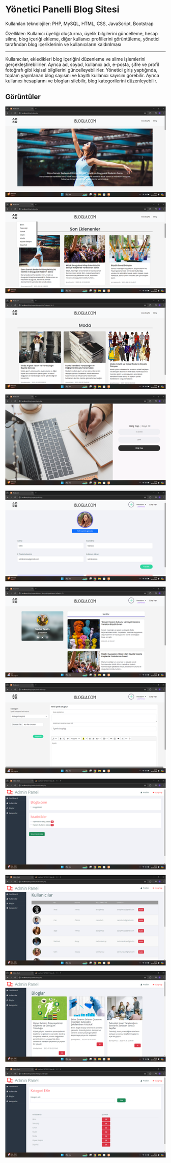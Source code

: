 # Yönetici Panelli Blog Sitesi
Kullanılan teknolojiler: PHP, MySQL, HTML, CSS, JavaScript, Bootstrap

Özellikler: Kullanıcı üyeliği oluşturma, üyelik bilgilerini güncelleme, hesap silme, blog içeriği ekleme, diğer kullanıcı profillerini görüntüleme, yönetici tarafından blog içeriklerinin ve kullanıcıların kaldırılması

***

Kullanıcılar, ekledikleri blog içeriğini düzenleme ve silme işlemlerini gerçekleştirebilirler. Ayrıca ad, soyad, kullanıcı adı, e-posta, şifre ve profil fotoğrafı gibi kişisel bilgilerini güncelleyebilirler.
Yönetici giriş yaptığında, toplam yayınlanan blog sayısını ve kayıtlı kullanıcı sayısını görebilir. Ayrıca kullanıcı hesaplarını ve blogları silebilir, blog kategorilerini düzenleyebilir.

## Görüntüler

![Ana Sayfa](screenshots/1.png)

![Son Eklenenler](screenshots/2.png)

![Kategori](screenshots/3.png)

![Giriş](screenshots/4.png)

![Profilim](screenshots/5.png)

![Kullanıcı Profili](screenshots/6.png)

![İçerik Ekle](screenshots/7.png)

![Admin Paneli](screenshots/8.png)

![Kullanıcı Sil](screenshots/9.png)

![Blog Sil](screenshots/10.png)

![Kategori Ekle/Sil](screenshots/11.png)
